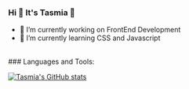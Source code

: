 ### Hi 👋 It's Tasmia 🌸

- 🔭 I’m currently working on FrontEnd Development
- 🌱 I’m currently learning  CSS and Javascript
<br>
### Languages and Tools:

[![Tasmia's GitHub stats](https://github-readme-stats.vercel.app/apierrortax=errortax)](https://github.com/errortax/github-readme-stats)

<!--
**errortax/errortax** is a ✨ _special_ ✨ repository because its `README.md` (this file) appears on your GitHub profile.

Here are some ideas to get you started:


- 👯 I’m looking to collaborate on ...
- 🤔 I’m looking for help with ...
- 💬 Ask me about ...
- 📫 How to reach me:..
- 😄 Pronouns: ...
- ⚡ Fun fact: ...
-->
